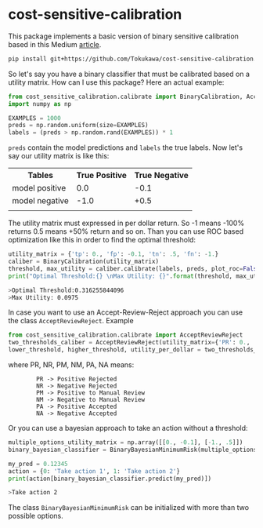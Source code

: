 # cost-sensitive-calibration

This package implements a basic version of binary sensitive calibration based in this Medium
[article](https://medium.com/mercadolibre-datablog/cost-sensitive-classification-in-fraud-prevention-263170d8fcfe).

```bash
pip install git+https://github.com/Tokukawa/cost-sensitive-calibration.git
```

So let's say you have a binary classifier that must be calibrated based on a utility matrix.
How can I use this package? Here an actual example:

```python
from cost_sensitive_calibration.calibrate import BinaryCalibration, AcceptReviewReject
import numpy as np

EXAMPLES = 1000
preds = np.random.uniform(size=EXAMPLES)
labels = (preds > np.random.rand(EXAMPLES)) * 1
```

`preds` contain the model predictions and `labels` the true labels. Now let's say our utility matrix
is like this:

<table>
  <tr>
    <th>Tables</th>
    <th>True Positive</th>
    <th>True Negative</th>
  </tr>
  <tr>
    <td>model positive</td>
    <td>0.0</td>
    <td>-0.1</td>
  </tr>
  <tr>
    <td>model negative</td>
    <td>-1.0</td>
    <td>+0.5</td>
  </tr>
  <tr>
    <td></td>
    <td></td>
    <td></td>
  </tr>
</table>

The utility matrix must expressed in per dollar return. So -1 means -100% returns 0.5 means +50% return and so on.
Than you can use ROC based optimization like this in order to find the optimal threshold:

```python
utility_matrix = {'tp': 0., 'fp': -0.1, 'tn': .5, 'fn': -1.}
caliber = BinaryCalibration(utility_matrix)
threshold, max_utility = caliber.calibrate(labels, preds, plot_roc=False)
print("Optimal Threshold:{} \nMax Utility: {}".format(threshold, max_utility))
```
```bash
>Optimal Threshold:0.316255844096 
>Max Utility: 0.0975
```
In case you want to use an Accept-Review-Reject approach you can use the class `AcceptReviewReject`. Example

```python
from cost_sensitive_calibration.calibrate import AcceptReviewReject
two_thresholds_caliber = AcceptReviewReject(utility_matrix={'PR': 0., 'NR': 0., 'PM': -0.1, 'NM': 0.025 , 'PA': -1, 'NA': 0.025}, steps=1000)
lower_threshold, higher_threshold, utility_per_dollar = two_thresholds_caliber.calibrate(labels, preds)
```

where PR, NR, PM, NM, PA, NA means:

            PR -> Positive Rejected
            NR -> Negative Rejected
            PM -> Positive to Manual Review
            NM -> Negative to Manual Review
            PA -> Positive Accepted
            NA -> Negative Accepted




Or you can use a bayesian approach to take an action without a threshold:

```python
multiple_options_utility_matrix = np.array([[0., -0.1], [-1., .5]])
binary_bayesian_classifier = BinaryBayesianMinimumRisk(multiple_options_utility_matrix)
```
```python
my_pred = 0.12345
action = {0: 'Take action 1', 1: 'Take action 2'}
print(action[binary_bayesian_classifier.predict(my_pred)])
```

```bash
>Take action 2
```

The class `BinaryBayesianMinimumRisk` can be initialized with more than two possible options.
